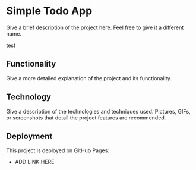 # Simple Todo App

Give a brief description of the project here. Feel free to give it a different name.

test

## Functionality

Give a more detailed explanation of the project and its functionality.

## Technology

Give a description of the technologies and techniques used. Pictures, GIFs, or screenshots that detail the project features are recommended.

## Deployment

This project is deployed on GitHub Pages:

- ADD LINK HERE
